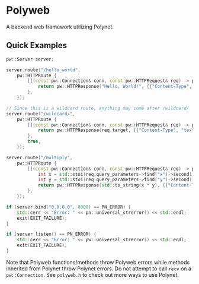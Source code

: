 # Polyweb
A backend web framework utilizing Polynet.

## Quick Examples
```cpp
pw::Server server;

server.route("/hello_world",
    pw::HTTPRoute {
        [](const pw::Connection& conn, const pw::HTTPRequest& req) -> pw::HTTPResponse {
            return pw::HTTPResponse("Hello, World!", {{"Content-Type", "text/plain"}});
        },
    });

// Since this is a wildcard route, anything may come after /wildcard/
server.route("/wildcard/",
    pw::HTTPRoute {
        [](const pw::Connection& conn, const pw::HTTPRequest& req) -> pw::HTTPResponse {
            return pw::HTTPResponse(req.target, {{"Content-Type", "text/plain"}});
        },
        true,
    });

server.route("/multiply",
    pw::HTTPRoute {
        [](const pw::Connection& conn, const pw::HTTPRequest& req) -> pw::HTTPResponse {
            int x = std::stoi(req.query_parameters->find("x")->second);
            int y = std::stoi(req.query_parameters->find("y")->second);
            return pw::HTTPResponse(std::to_string(x * y), {{"Content-Type", "text/plain"}});
        },
    });

if (server.bind("0.0.0.0", 8000) == PN_ERROR) {
    std::cerr << "Error: " << pn::universal_strerror() << std::endl;
    exit(EXIT_FAILURE);
}

if (server.listen() == PN_ERROR) {
    std::cerr << "Error: " << pw::universal_strerror() << std::endl;
    exit(EXIT_FAILURE);
}
```
Note that Polyweb functions/methods throw Polyweb errors while methods inherited from Polynet throw Polynet errors. Do not attempt to call `recv` on a `pw::Connection`. See `polyweb.h` to check out more ways to use Polynet.
